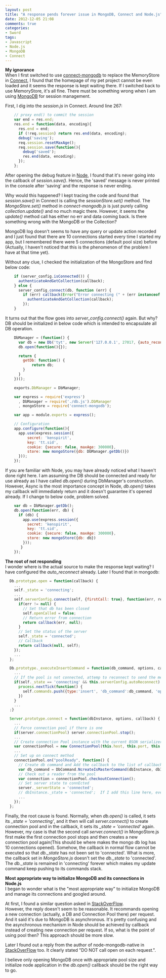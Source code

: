 ```yaml
---
layout: post
title: "A response pends forever issue in MongoDB, Connect and Node.js"
date: 2012-12-05 21:08
comments: true
categories: 
- Sword
tags:
- Javascript
- Node.js
- MongoDB
- Connect
---
```


[connect-mongodb]: https://github.com/masylum/connect-mongodb
[Connect]: https://github.com/senchalabs/connect
[MongoDB]: http://www.mongodb.org/
[Node]: http://nodejs.org

**My ignorance**  
When I first switched to use [connect-mongodb][] to replace the MemoryStore in [Connect][], I found that the homepage of my pet project cannot be even loaded and it seems the response is kept waiting there.  If I switched back to use MemoryStore, it's all fine.  There must be something wrong when I am using [MongoDB][] for session management.  

First, I dig into the _session.js_ in Connect.  Around line 267:
```javascript connect/lib/middleware/session.js
    // proxy end() to commit the session
    var end = res.end;
    res.end = function(data, encoding){
      res.end = end;
      if (!req.session) return res.end(data, encoding);
      debug('saving');
      req.session.resetMaxAge();
      req.session.save(function(){
        debug('saved');
        res.end(data, encoding);
      });
    };
```

After opening the debug feature in [Node][], I found that it's never going into the callback of _session.save()_.  Hence, the 'saved' message is never printed in the console after 'saving' and the response is never ending.  

Why would this happened?  I kept tracing the code and found that _session.save()_ in Connect is calling the _sessionStore.set()_ method.  The _MongoStore.set()_ method in _connect-mongodb.js_ is just purely calling _collection.update()_ and no much magic there.  However, it seems the _update()_ method call has either no err and data coming back.  Is there something wrong with the MongoDB or the Collection?  

MongoDB log doesn't seems to have any query or update action recorded and I just found that there are 10 connections started every time I started my app, but I remembered there were 5 connections (default pool size) before (Actually, I haven't noticed that this is the phenomenon of the problem I have at that time yet).  

Without any clue, I checked the initialization of the MongoStore and find below code:
```javascript
    if (server_config.isConnected()) {
      authenticateAndGetCollection(callback);
    } else {
      server_config.connect(db, function (err) {
        if (err) callback(Error("Error connecting (" + (err instanceof Error ? err.message : err) + ")"));
          authenticateAndGetCollection(callback);
        });
    }
```

It turns out that the flow goes into _server\_config.connect()_ again.  But why?  DB should be initialized in below code which is intended to encapsulate all DB operation.
```javascript DbManager.js
    DbManager = (function() {
      var db = new Db('tyt', new Server('127.0.0.1', 27017, {auto_reconnect: true}, {}), {safe: true});
      db.open(function(){});

      return {
        getDb: function() {
            return db;
        }
      }
    })();

    exports.DbManager = DbManager;
```

```javascript In my node app.js
    var express = require('express')
      , DbManager = require('./db.js').DbManager
      , mongoStore = require('connect-mongodb');

    var app = module.exports = express();

    // Configuration
    app.configure(function(){
      app.use(express.session({
          secret: 'kenspirit',
          key: 'tt.sid',
          cookie: {secure: false, maxAge: 300000},
          store: new mongoStore({db: DbManager.getDb()})
      }));
    });
```

If you are familiar with Node, you may have already noticed what I haven't done right here.  I am assuming the DB should be connected and ready for use already as I have called _db.open()_ during DbManager's construction.  However, Async is the most importance concept in Node, _db.open()_ takes my callback will immediately return and it doesn't guarantee it's opened already.  If I change to below code, problem solved.  

```javascript
    var db = DbManager.getDb();
    db.open(function(err, db) {
      if (db) {
        app.use(express.session({
          secret: 'kenspirit',
          key: 'tt.sid',
          cookie: {secure: false, maxAge: 300000},
          store: new mongoStore({db: db})
        }));
       }
    });
```

**The root of not responding**  
I wonder where is the actual source to make the response kept waiting?  I have configured the _auto\_reconnect_ already.  Later I found that in mongodb:
```javascript mongodb/lib/mongodb/db.js
  Db.prototype.open = function(callback) {
    ...
    self._state = 'connecting';
    ...
    self.serverConfig.connect(self, {firstCall: true}, function(err, result) {
      if(err != null) {
        // Set that db has been closed
        self.openCalled = false;
        // Return error from connection
        return callback(err, null);
      }
      // Set the status of the server
      self._state = 'connected';
      // Callback
      return callback(null, self);
    });
    ...
  };

  Db.prototype._executeInsertCommand = function(db_command, options, callback) {
    ...
    // If the pool is not connected, attemp to reconnect to send the message
    if(self._state == 'connecting' && this.serverConfig.autoReconnect) {
      process.nextTick(function() {
        self.commands.push({type:'insert', 'db_command':db_command, 'options':options, 'callback':callback});
      })
    }
    ...
  ;}
```

```javascript mongodb/lib/connection/server.js
  Server.prototype.connect = function(dbInstance, options, callback) {
    ...
    // Force connection pool if there is one
    if(server.connectionPool) server.connectionPool.stop();
    ...
    // Create connection Pool instance with the current BSON serializer
    var connectionPool = new ConnectionPool(this.host, this.port, this.poolSize, dbInstance.bson,  this.socketOptions);
    ...
    // Set up on connect method
    connectionPool.on("poolReady", function() {
      // Create db command and Add the callback to the list of callbacks by the request id (mapping outgoing messages to correct callbacks)
      var db_command = DbCommand.NcreateIsMasterCommand(dbInstance, dbInstance.databaseName);
      // Check out a reader from the pool
      var connection = connectionPool.checkoutConnection();
      // Set server state to connEcted
      server._serverState = 'connected';
      // dbInstance._state = 'connected';  If I add this line here, even if my code doesn't do any change, it works.
      ...
    });
  };
```

Finally, the root cause is found.  Normally, when _db.open()_ is called, it sets its _\_state = 'connecting'_, and it then will call _server.connect()_ to create connection pool and in the callback, it sets its _\_state = 'connected'_ again.  However, my case is that the second call _server.connect()_ in MongoStore.js first make the first connection pool stops and then creates a new connection pool again(This should be where makes the mongo db log has 10 connections opened).  Somehow, the callback in normal flow cannot be executed so that _db.\_state_ has not been set to 'connected'.  What is more, the callback set in _MongoStore.js_ doesn't set the _db.\_state_ to 'connected'.  The _db.\_state_ is remained in 'connecting' forever which makes my update command keep pushing to its commands stack.

[new]: http://stackoverflow.com/questions/10656574/how-to-manage-mongodb-connections-in-a-nodejs-webapp
[shared]: http://stackoverflow.com/questions/10307994/where-can-i-find-complete-documentation-concerning-node-mongodb-native/10349450#10349450

**Most appropriate way to initialize MongoDB and its connections in Node.js**  
I began to wonder what is the "most appropriate way" to initialize MongoDB and manage its connections and googled around.  

At first, I found a similar question asked in [StackOverFlow][new].  
However, the reply doesn't seem to be reasonable.  It recommands opening a new connection (actually, a DB and Connection Pool there) per request.  And it said it's due to MongoDB is asynchronous.  It's pretty confusing and the asynchronous mechanism in Node should be achieved by callback instead of creating new connection per request.  If so, what is the point of using pool then?  This approach should be more slow.

Later I found out a reply from the author of node-mongodb-native in [StackOverFlow][shared] too.  It clearly stated "DO NOT call open on each request.".  

I believe only opening MongoDB once with appropriate pool size and initialize node application in the _db.open()_ callback should be the right way to go.

